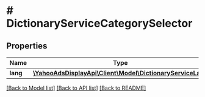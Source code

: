 # # DictionaryServiceCategorySelector

## Properties

Name | Type | Description | Notes
------------ | ------------- | ------------- | -------------
**lang** | [**\YahooAdsDisplayApi\Client\Model\DictionaryServiceLang**](DictionaryServiceLang.md) |  |

[[Back to Model list]](../../README.md#models) [[Back to API list]](../../README.md#endpoints) [[Back to README]](../../README.md)
